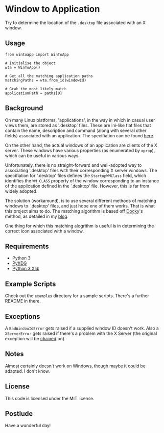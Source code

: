 Window to Application
=====================

Try to determine the location of the `.desktop` file associated with an X window.


Usage
-----

    from wintoapp import WinToApp

    # Initialise the object
    wta = WinToApp()

    # Get all the matching application paths
    matchingPaths = wta.from_id(windowId)

    # Grab the most likely match
    applicationPath = paths[0]


Background
----------

On many Linux platforms, 'applications', in the way in which in casual user views them, are stored as '.desktop' files. These are ini-like flat files that contain the name, description and command (along with several other fields) associated with an application. The specifiation can be found [here](http://standards.freedesktop.org/desktop-entry-spec/latest/).

On the other hand, the actual windows of an application are clients of the X server. These windows have various properties (as enumerated by `xprop`), which can be useful in various ways. 

Unfortunately, there is no straight-forward and well-adopted way to associating '.desktop' files with their corresponding X server windows. The specifiation for '.desktop' files defines the `StartupWMClass` field, which identifies the `WM_CLASS` property of the window corresponding to an instance of the application defined in the '.desktop' file. However, this is far from widely adopted.

The solution (workaround), is to use several different methods of matching windows to '.desktop' files, and just hope one of them works. That is what this project aims to do. The matching algorithm is based off [Docky](http://www.go-docky.com/)'s method, as detailed in my [blog](http://blog.samadamday.com/2014/the-algorithm-by-which-docky-determines-the-desktop-file-associated-with-a-window/).

One thing for which this matching alogrithm is useful is in determining the correct icon associated with a window.


Requirements
------------

- Python 3
- [PyXDG](http://freedesktop.org/wiki/Software/pyxdg/)
- [Python 3 Xlib](https://github.com/LiuLang/python3-xlib)


Example Scripts
---------------

Check out the `examples` directory for a sample scripts. There's a further README in there.


Exceptions
----------

A `BadWindowIdError` gets raised if a supplied window ID doesn't work. Also a `XServerError` gets raised if there's a problem with the X Server (the original exception will be [chained](http://legacy.python.org/dev/peps/pep-3134/) on).


Notes
-----

Almost certainly doesn't work on Windows, though maybe it could be adapted. I don't know.


License
-------

This code is licensed under the MIT license.


Postlude
--------

Have a wonderful day!